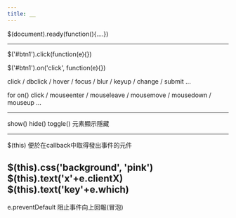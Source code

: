 ```yaml
---
title: __
---
```



$(document).ready(function(){....})

---

$('#btn1').click(function(e){})

$('#btn1').on('click', function(e){})


click / dbclick / hover / focus / blur / keyup / change / submit ...

for on()
click / mouseenter / mouseleave / mousemove / mousedown / mouseup ...

---

show() hide() toggle()
元素顯示隱藏

---

$(this) 便於在callback中取得發出事件的元件

$(this).css('background', 'pink')
$(this).text('x'+e.clientX)
$(this).text('key'+e.which)
---

e.preventDefault 阻止事件向上回報(冒泡)



